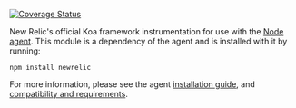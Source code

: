 [![Coverage Status](https://coveralls.io/repos/github/newrelic/node-newrelic-koa/badge.svg?branch=psvet%2Fcoveralls)](https://coveralls.io/github/newrelic/node-newrelic-koa?branch=psvet%2Fcoveralls)

New Relic's official Koa framework instrumentation for use with the [Node agent](https://github.com/newrelic/node-newrelic). This module is a dependency of the agent and is installed with it by running:

```
npm install newrelic
```

For more information, please see the agent [installation guide](https://docs.newrelic.com/docs/agents/nodejs-agent/installation-configuration/install-nodejs-agent), and [compatibility and requirements](https://docs.newrelic.com/docs/agents/nodejs-agent/getting-started/compatibility-requirements-nodejs-agent).
